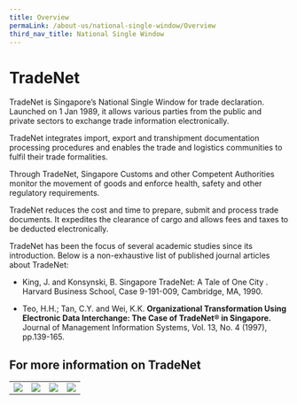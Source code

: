 ```yaml
---
title: Overview
permaLink: /about-us/national-single-window/Overview
third_nav_title: National Single Window
---
```


# TradeNet

TradeNet is Singapore’s National Single Window for trade declaration. Launched on 1 Jan 1989, it allows various parties from the public and private sectors to exchange trade information electronically.

TradeNet integrates import, export and transhipment documentation processing procedures and enables the trade and logistics communities to fulfil their trade formalities.

Through TradeNet, Singapore Customs and other Competent Authorities monitor the movement of goods and enforce health, safety and other regulatory requirements.

TradeNet  reduces the cost and time to prepare, submit and process trade documents. It expedites the clearance of cargo and allows fees and taxes to be deducted electronically.

TradeNet has been the focus of several academic studies since its introduction. Below is a non-exhaustive list of published journal articles about TradeNet:

-   King, J. and Konsynski, B. Singapore TradeNet: A Tale of One City . Harvard Business School, Case 9-191-009, Cambridge, MA, 1990.
    
-   Teo, H.H.; Tan, C.Y. and Wei, K.K. **Organizational Transformation Using Electronic Data Interchange: The Case of TradeNet® in Singapore.** Journal of Management Information Systems, Vol. 13, No. 4 (1997), pp.139-165.

## For more information on TradeNet

|   |   |   |   |
|---|---|---|---|
| [![](https://lh6.googleusercontent.com/T1Wdn9TywwuVz-h6gmAlC1b2-oSOy81xKVrM1LmJ3MFC4TcENb5vA5M_vGV5AnIEK6raN59cgPHucByzHWDkiUE-5ck52a5nBqSUZgAiCFfEE-RNBsJjOneLOw5-NOL6G9PvMRgHSzNMTrx48w)](about-us/07a1-what-you-need-to-know) |[![](https://lh4.googleusercontent.com/8UGaHVvWO8Gm_hZmjPcwj8JOp2surHHFwe-3qMbg69pq011rLwynBIlaLtC6zTCvHbfkt-I87Iy6-RiNmlXsipMBD_vv8LgLIxCvx0RQem0sY8Wj0z00j0-qoseA6gZfeSkpkNqrhj3cQZB2hw)](/about-us/National-Single-Window/Overview-TradeNet-Solution-Providers)  | [![](https://lh5.googleusercontent.com/EiKbh--w-E6BJdHwFM2O3O-1ZySu5Bnf7dL5lwyX5Ma8xKkg_HAuD51Zx6De4zE51IKsPHDlzF13ogOLEV_v9vYSnwyUk5cruFqwn-FyDQCaRABCYmGHTA1SLYX3vbSkL9H2UnCEsLc7gr4aTQ)](/about-us/National-Single-Window/Overview-Competent-Authorities-Requirements) | [![](https://lh4.googleusercontent.com/vGhk_hbwjQ6kP0A26Rueiz-OhHEb0pWrpExr9HVBND9oVglIc_DxLK-4KKm3_MTQO9gSSjHDMuj8zPLnzu5GmX3hUgwAikVVFCAuT4Rvt0dZTINeOCEj2MkPU2KKC0RuhTBa1cOoWAy_CaMQBQ) ](/about-us/National-Single-Window/Overview-Annexes-and-appendices) |






